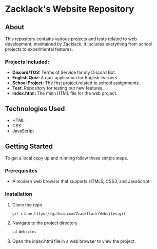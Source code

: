 # Zacklack's Website Repository

## About
This repository contains various projects and tests related to web development, maintained by Zacklack. It includes everything from school projects to experimental features.

### Projects Included:
- **Discord/TOS:** Terms of Service for my Discord Bot.
- **English Quiz:** A quiz application for English learners.
- **School Project:** The first project related to school assignments.
- **Test:** Repository for testing out new features.
- **index.html:** The main HTML file for the web project.

## Technologies Used
- HTML
- CSS
- JavaScript

## Getting Started
To get a local copy up and running follow these simple steps.

### Prerequisites
- A modern web browser that supports HTML5, CSS3, and JavaScript.

### Installation
1. Clone the repo
   ```sh
   git clone https://github.com/Zzackllack/Websites.git
2. Navigate to the project directory
   ```sh
   cd Websites
3. Open the index.html file in a web browser to view the project.
